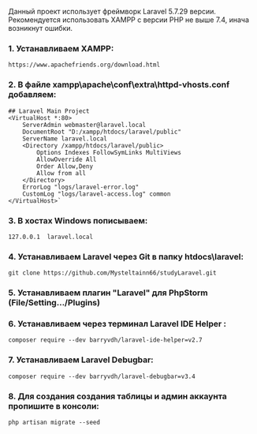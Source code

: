 Данный проект использует фреймворк Laravel 5.7.29 версии.
Рекомендуется использовать XAMPP с версии PHP не выше 7.4, инача возникнут ошибки.

### 1. Устанавливаем XAMPP:
   `https://www.apachefriends.org/download.html`

### 2. В файле xampp\apache\conf\extra\httpd-vhosts.conf добавляем:

```
## Laravel Main Project
<VirtualHost *:80>
    ServerAdmin webmaster@laravel.local
    DocumentRoot "D:/xampp/htdocs/laravel/public"
    ServerName laravel.local
    <Directory /xampp/htdocs/laravel/public>
        Options Indexes FollowSymLinks MultiViews
        AllowOverride All
        Order Allow,Deny
        Allow from all
    </Directory>
    ErrorLog "logs/laravel-error.log"
    CustomLog "logs/laravel-access.log" common
</VirtualHost>`
```

### 3. В хостах Windows пописываем:
    127.0.0.1  laravel.local

### 4. Устанавливаем Laravel через Git в папку htdocs\laravel:
   `git clone https://github.com/Mysteltainn66/studyLaravel.git`

### 5. Устанавливаем плагин "Laravel" для PhpStorm (File/Setting.../Plugins)

### 6. Устанавливаем через терминал Laravel IDE Helper :
   `composer require --dev barryvdh/laravel-ide-helper=v2.7`

### 7. Устанавливаем Laravel Debugbar:
   `composer require --dev barryvdh/laravel-debugbar=v3.4`

### 8. Для создания создания таблицы и админ аккаунта пропишите в консоли:
   `php artisan migrate --seed`
